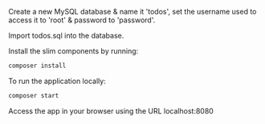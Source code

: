 Create a new MySQL database & name it 'todos', set the username used to access it to 'root' & password to 'password'.

Import todos.sql into the database.

Install the slim components by running:

```bash
composer install
```

To run the application locally:
```bash
composer start
```

Access the app in your browser using the URL localhost:8080